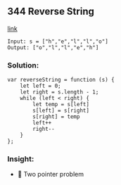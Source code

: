 ## 344 Reverse String

[link](https://leetcode.com/problems/reverse-string/description/)

```
Input: s = ["h","e","l","l","o"]
Output: ["o","l","l","e","h"]
```

### Solution:

```
var reverseString = function (s) {
    let left = 0;
    let right = s.length - 1;
    while (left < right) {
        let temp = s[left]
        s[left] = s[right]
        s[right] = temp
        left++
        right--
    }
};
```

### Insight:

- 🔄 Two pointer problem
